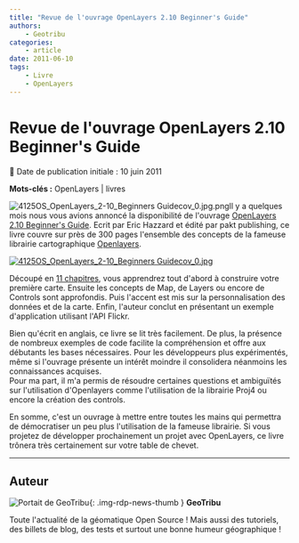 ```yaml
---
title: "Revue de l'ouvrage OpenLayers 2.10 Beginner's Guide"
authors:
    - Geotribu
categories:
    - article
date: 2011-06-10
tags:
    - Livre
    - OpenLayers
---
```


# Revue de l'ouvrage OpenLayers 2.10 Beginner's Guide

:calendar: Date de publication initiale : 10 juin 2011

**Mots-clés :** OpenLayers | livres

![4125OS_OpenLayers_2-10_Beginners Guidecov_0.jpg.png](http://geotribu.net/sites/default/files/Tuto/img/Blog/divers/4125OS_OpenLayers%202.10%20Beginner%27s%20Guidecov_0.jpg)Il y a quelques mois nous vous avions annoncé la disponibilité de l'ouvrage [OpenLayers 2.10 Beginner's Guide](https://www.packtpub.com/openlayers-2-1-javascript-web-mapping-library-beginners-guide/book). Ecrit par Eric Hazzard et édité par pakt publishing, ce livre couvre sur près de 300 pages l'ensemble des concepts de la fameuse librairie cartographique [Openlayers](https://openlayers.org/).

[![4125OS_OpenLayers_2-10_Beginners Guidecov_0.jpg](http://geotribu.net/sites/default/files/Tuto/img/Blog/divers/4125OS_OpenLayers%202.10%20Beginner%27s%20Guidecov_big.jpg)](https://www.packtpub.com/openlayers-2-1-javascript-web-mapping-library-beginners-guide/book)

Découpé en [11 chapitres](https://www.packtpub.com/toc/openlayers-210-beginners-guide-table-contents), vous apprendrez tout d'abord à construire votre première carte. Ensuite les concepts de Map, de Layers ou encore de Controls sont approfondis. Puis l'accent est mis sur la personnalisation des données et de la carte. Enfin, l'auteur conclut en présentant un exemple d'application utilisant l'API Flickr.

Bien qu'écrit en anglais, ce livre se lit très facilement. De plus, la présence de nombreux exemples de code facilite la compréhension et offre aux débutants les bases nécessaires. Pour les développeurs plus expérimentés, même si l'ouvrage présente un intérêt moindre il consolidera néanmoins les connaissances acquises.  
Pour ma part, il m'a permis de résoudre certaines questions et ambiguïtés sur l'utilisation d'Openlayers comme l'utilisation de la librairie Proj4 ou encore la création des controls.

En somme, c'est un ouvrage à mettre entre toutes les mains qui permettra de démocratiser un peu plus l'utilisation de la fameuse librairie. Si vous projetez de développer prochainement un projet avec OpenLayers, ce livre trônera très certainement sur votre table de chevet.

----

## Auteur

![Portait de GeoTribu](https://cdn.geotribu.fr/img/internal/charte/geotribu_logo_64x64.png){: .img-rdp-news-thumb }
**GeoTribu**

Toute l'actualité de la géomatique Open Source ! Mais aussi des tutoriels, des billets de blog, des tests et surtout une bonne humeur géographique !
